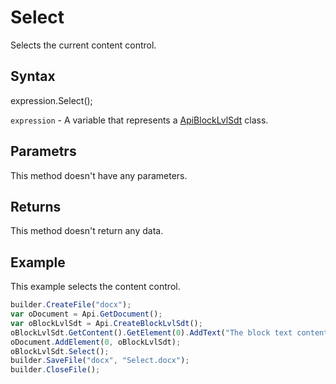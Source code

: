# Select

Selects the current content control.

## Syntax

expression.Select();

`expression` - A variable that represents a [ApiBlockLvlSdt](../ApiBlockLvlSdt.md) class.

## Parametrs

This method doesn't have any parameters.

## Returns

This method doesn't return any data.

## Example

This example selects the content control.

```javascript
builder.CreateFile("docx");
var oDocument = Api.GetDocument();
var oBlockLvlSdt = Api.CreateBlockLvlSdt();
oBlockLvlSdt.GetContent().GetElement(0).AddText("The block text content control is selected.");
oDocument.AddElement(0, oBlockLvlSdt);
oBlockLvlSdt.Select();
builder.SaveFile("docx", "Select.docx");
builder.CloseFile();
```